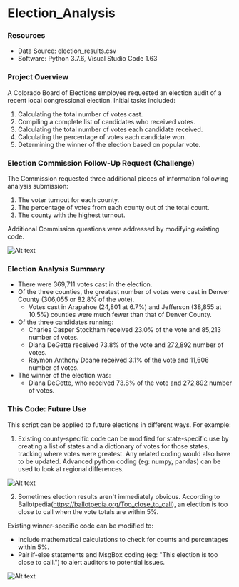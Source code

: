 # Election_Analysis

### Resources
  - Data Source: election_results.csv
  - Software: Python 3.7.6, Visual Studio Code 1.63

### Project Overview
A Colorado Board of Elections employee requested an election audit of a recent local congressional election.
Initial tasks included:

1. Calculating the total number of votes cast.
2. Compiling a complete list of candidates who received votes.
3. Calculating the total number of votes each candidate received.
4. Calculating the percentage of votes each candidate won.
5. Determining the winner of the election based on popular vote.
 
### Election Commission Follow-Up Request (Challenge)
 The Commission requested three additional pieces of information following analysis submission:
 
 1. The voter turnout for each county.
 2. The percentage of votes from each county out of the total count.
 3. The county with the highest turnout.
 
 Additional Commission questions were addressed by modifying existing code.
 
![Alt text](https://user-images.githubusercontent.com/30667001/148059079-fd8a686e-912e-419b-b2ff-55189dac7c38.png)

### Election Analysis Summary
- There were 369,711 votes cast in the election.
- Of the three counties, the greatest number of votes were cast in Denver County (306,055 or 82.8% of the vote).
  - Votes cast in Arapahoe (24,801 at 6.7%) and Jefferson (38,855 at 10.5%) counties were much fewer than that of Denver County.
- Of the three candidates running:
  - Charles Casper Stockham received 23.0% of the vote and 85,213 number of votes.
  - Diana DeGette received 73.8% of the vote and 272,892 number of votes.
  - Raymon Anthony Doane received 3.1% of the vote and 11,606 number of votes.
- The winner of the election was:
  - Diana DeGette, who received 73.8% of the vote and 272,892 number of votes.
  
### This Code: Future Use
This script can be applied to future elections in different ways. For example:

 1. Existing county-specific code can be modified for state-specific use by creating a list of states and a dictionary of votes for those states, tracking where votes were greatest. Any related coding would also have to be updated. Advanced python coding (eg: numpy, pandas) can be used to look at regional differences.

![Alt text](https://user-images.githubusercontent.com/30667001/148101578-d14bba25-9295-4d96-8408-c8d11653573e.png)

 2. Sometimes election results aren't immediately obvious. According to Ballotpedia(https://ballotpedia.org/Too_close_to_call), an election is too close to call when the vote totals are within 5%.

  Existing winner-specific code can be modified to:
  - Include mathematical calculations to check for counts and percentages within 5%.
  - Pair if-else statements and MsgBox coding (eg: "This election is too close to call.") to alert auditors to potential issues.

![Alt text](https://user-images.githubusercontent.com/30667001/148104066-42d0dcc7-5d97-4548-8888-5b7cdf86e2be.png)
  
